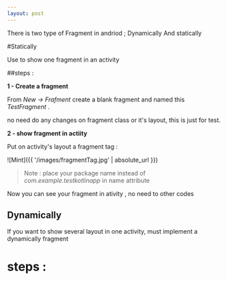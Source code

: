 ```yaml
---
layout: post
---
```


There is two type of Fragment in andriod ; Dynamically And statically

#Statically

Use to show one fragment in an activity

##steps :

**1 - Create a fragment**

From *New -> Frafment* create a blank fragment and named this *TestFragment* .

no need do any changes on fragment class or it's layout, this is just for test.

**2 - show fragment in actiity**

Put on activity's layout a fragment tag :

![Mint]({{ '/images/fragmentTag.jpg' | absolute_url }})

>Note : place your package name instead of *com.example.testkotlinapp* in name attribute

Now you can see your fragment in ativity , no need to other codes

## Dynamically

If you want to show several layout in one activity, must implement a dynamically fragment

# steps :

